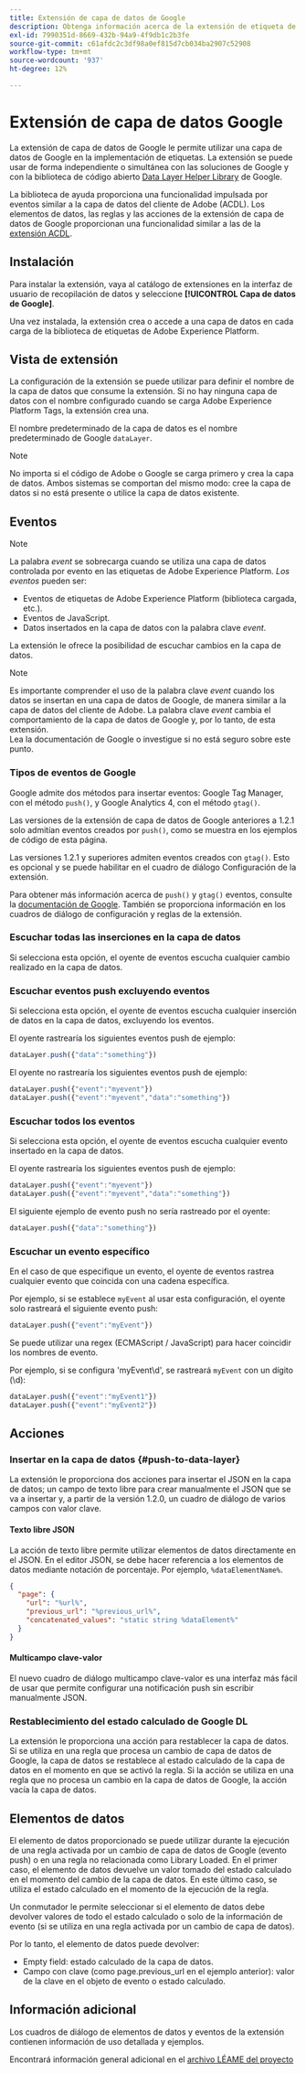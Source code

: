 ```yaml
---
title: Extensión de capa de datos de Google
description: Obtenga información acerca de la extensión de etiqueta de capa de datos del cliente de Google en Adobe Experience Platform.
exl-id: 7990351d-8669-432b-94a9-4f9db1c2b3fe
source-git-commit: c61afdc2c3df98a0ef815d7cb034ba2907c52908
workflow-type: tm+mt
source-wordcount: '937'
ht-degree: 12%

---
```


# Extensión de capa de datos Google

La extensión de capa de datos de Google le permite utilizar una capa de datos de Google en la implementación de etiquetas. La extensión se puede usar de forma independiente o simultánea con las soluciones de Google y con la biblioteca de código abierto [Data Layer Helper Library](https://github.com/google/data-layer-helper) de Google.

La biblioteca de ayuda proporciona una funcionalidad impulsada por eventos similar a la capa de datos del cliente de Adobe (ACDL). Los elementos de datos, las reglas y las acciones de la extensión de capa de datos de Google proporcionan una funcionalidad similar a las de la [extensión ACDL](../client-data-layer/overview.md).

## Instalación

Para instalar la extensión, vaya al catálogo de extensiones en la interfaz de usuario de recopilación de datos y seleccione **[!UICONTROL Capa de datos de Google]**.

Una vez instalada, la extensión crea o accede a una capa de datos en cada carga de la biblioteca de etiquetas de Adobe Experience Platform.

## Vista de extensión

La configuración de la extensión se puede utilizar para definir el nombre de la capa de datos que consume la extensión. Si no hay ninguna capa de datos con el nombre configurado cuando se carga Adobe Experience Platform Tags, la extensión crea una.

El nombre predeterminado de la capa de datos es el nombre predeterminado de Google `dataLayer`.

>[!NOTE]
>
>No importa si el código de Adobe o Google se carga primero y crea la capa de datos. Ambos sistemas se comportan del mismo modo: cree la capa de datos si no está presente o utilice la capa de datos existente.

## Eventos

>[!NOTE]
>
>La palabra _event_ se sobrecarga cuando se utiliza una capa de datos controlada por evento en las etiquetas de Adobe Experience Platform. _Los eventos_ pueden ser:
> - Eventos de etiquetas de Adobe Experience Platform (biblioteca cargada, etc.).
> - Eventos de JavaScript.
> - Datos insertados en la capa de datos con la palabra clave _event_.

La extensión le ofrece la posibilidad de escuchar cambios en la capa de datos.

>[!NOTE]
>
>Es importante comprender el uso de la palabra clave _event_ cuando los datos se insertan en una capa de datos de Google, de manera similar a la capa de datos del cliente de Adobe. La palabra clave _event_ cambia el comportamiento de la capa de datos de Google y, por lo tanto, de esta extensión.\
> Lea la documentación de Google o investigue si no está seguro sobre este punto.

### Tipos de eventos de Google

Google admite dos métodos para insertar eventos: Google Tag Manager, con el método `push()`, y Google Analytics 4, con el método `gtag()`.

Las versiones de la extensión de capa de datos de Google anteriores a 1.2.1 solo admitían eventos creados por `push()`, como se muestra en los ejemplos de código de esta página.

Las versiones 1.2.1 y superiores admiten eventos creados con `gtag()`.  Esto es opcional y se puede habilitar en el cuadro de diálogo Configuración de la extensión.

Para obtener más información acerca de `push()` y `gtag()` eventos, consulte la [documentación de Google](https://developers.google.com/analytics/devguides/collection/ga4/reference/events?client_type=gtag).  También se proporciona información en los cuadros de diálogo de configuración y reglas de la extensión.

### Escuchar todas las inserciones en la capa de datos

Si selecciona esta opción, el oyente de eventos escucha cualquier cambio realizado en la capa de datos.

### Escuchar eventos push excluyendo eventos

Si selecciona esta opción, el oyente de eventos escucha cualquier inserción de datos en la capa de datos, excluyendo los eventos.

El oyente rastrearía los siguientes eventos push de ejemplo:

```js
dataLayer.push({"data":"something"})
```

El oyente no rastrearía los siguientes eventos push de ejemplo:

```js
dataLayer.push({"event":"myevent"})
dataLayer.push({"event":"myevent","data":"something"})
```

### Escuchar todos los eventos

Si selecciona esta opción, el oyente de eventos escucha cualquier evento insertado en la capa de datos.

El oyente rastrearía los siguientes eventos push de ejemplo:

```js
dataLayer.push({"event":"myevent"})
dataLayer.push({"event":"myevent","data":"something"})
```

El siguiente ejemplo de evento push no sería rastreado por el oyente:

```js
dataLayer.push({"data":"something"})
```

### Escuchar un evento específico

En el caso de que especifique un evento, el oyente de eventos rastrea cualquier evento que coincida con una cadena específica.

Por ejemplo, si se establece `myEvent` al usar esta configuración, el oyente solo rastreará el siguiente evento push:

```js
dataLayer.push({"event":"myEvent"})
```

Se puede utilizar una regex (ECMAScript / JavaScript) para hacer coincidir los nombres de evento.

Por ejemplo, si se configura &#39;myEvent\d&#39;, se rastreará `myEvent` con un dígito (\d):

```js
dataLayer.push({"event":"myEvent1"})
dataLayer.push({"event":"myEvent2"})
```

## Acciones

### Insertar en la capa de datos {#push-to-data-layer}

La extensión le proporciona dos acciones para insertar el JSON en la capa de datos; un campo de texto libre para crear manualmente el JSON que se va a insertar y, a partir de la versión 1.2.0, un cuadro de diálogo de varios campos con valor clave.

#### Texto libre JSON

La acción de texto libre permite utilizar elementos de datos directamente en el JSON. En el editor JSON, se debe hacer referencia a los elementos de datos mediante notación de porcentaje. Por ejemplo, `%dataElementName%`.

```json
{
  "page": {
    "url": "%url%",
    "previous_url": "%previous_url%",
    "concatenated_values": "static string %dataElement%"
  }
}
```

#### Multicampo clave-valor

El nuevo cuadro de diálogo multicampo clave-valor es una interfaz más fácil de usar que permite configurar una notificación push sin escribir manualmente JSON.

### Restablecimiento del estado calculado de Google DL

La extensión le proporciona una acción para restablecer la capa de datos. Si se utiliza en una regla que procesa un cambio de capa de datos de Google, la capa de datos se restablece al estado calculado de la capa de datos en el momento en que se activó la regla. Si la acción se utiliza en una regla que no procesa un cambio en la capa de datos de Google, la acción vacía la capa de datos.

## Elementos de datos

El elemento de datos proporcionado se puede utilizar durante la ejecución de una regla activada por un cambio de capa de datos de Google (evento push) o en una regla no relacionada como Library Loaded. En el primer caso, el elemento de datos devuelve un valor tomado del estado calculado en el momento del cambio de la capa de datos. En este último caso, se utiliza el estado calculado en el momento de la ejecución de la regla.

Un conmutador le permite seleccionar si el elemento de datos debe devolver valores de todo el estado calculado o solo de la información de evento (si se utiliza en una regla activada por un cambio de capa de datos).

Por lo tanto, el elemento de datos puede devolver:

- Empty field: estado calculado de la capa de datos.
- Campo con clave (como page.previous_url en el ejemplo anterior): valor de la clave en el objeto de evento o estado calculado.

## Información adicional

Los cuadros de diálogo de elementos de datos y eventos de la extensión contienen información de uso detallada y ejemplos.

Encontrará información general adicional en el [archivo LÉAME del proyecto](https://github.com/adobe/reactor-extension-googledatalayer/blob/main/README.md)
